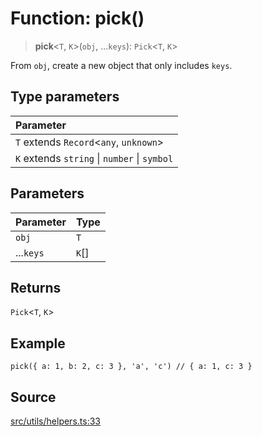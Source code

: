# Function: pick()

> **pick**\<`T`, `K`\>(`obj`, ...`keys`): `Pick`\<`T`, `K`\>

From `obj`, create a new object that only includes `keys`.

## Type parameters

| Parameter |
| :------ |
| `T` extends `Record`\<`any`, `unknown`\> |
| `K` extends `string` \| `number` \| `symbol` |

## Parameters

| Parameter | Type |
| :------ | :------ |
| `obj` | `T` |
| ...`keys` | `K`[] |

## Returns

`Pick`\<`T`, `K`\>

## Example

```
pick({ a: 1, b: 2, c: 3 }, 'a', 'c') // { a: 1, c: 3 }
```

## Source

[src/utils/helpers.ts:33](https://github.com/dexaai/llm-tools/blob/5018eae/src/utils/helpers.ts#L33)
